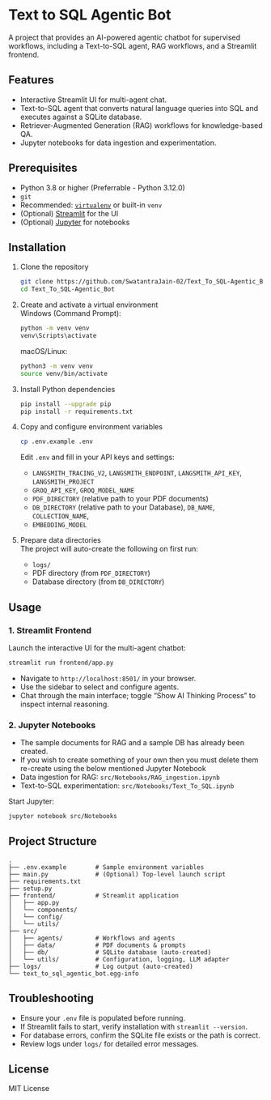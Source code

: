 # Text to SQL Agentic Bot

A project that provides an AI-powered agentic chatbot for supervised workflows, including a Text-to-SQL agent, RAG workflows, and a Streamlit frontend.

## Features

- Interactive Streamlit UI for multi-agent chat.
- Text-to-SQL agent that converts natural language queries into SQL and executes against a SQLite database.
- Retriever-Augmented Generation (RAG) workflows for knowledge-based QA.
- Jupyter notebooks for data ingestion and experimentation.

## Prerequisites

- Python 3.8 or higher (Preferrable - Python 3.12.0)  
- `git`  
- Recommended: [`virtualenv`](https://pypi.org/project/virtualenv/) or built-in `venv`  
- (Optional) [Streamlit](https://streamlit.io/) for the UI  
- (Optional) [Jupyter](https://jupyter.org/) for notebooks  

## Installation

1. Clone the repository  
   ```bash
   git clone https://github.com/SwatantraJain-02/Text_To_SQL-Agentic_Bot.git
   cd Text_To_SQL-Agentic_Bot
   ```

2. Create and activate a virtual environment  
   Windows (Command Prompt):  
   ```bash
   python -m venv venv
   venv\Scripts\activate
   ```  
   macOS/Linux:  
   ```bash
   python3 -m venv venv
   source venv/bin/activate
   ```

3. Install Python dependencies  
   ```bash
   pip install --upgrade pip
   pip install -r requirements.txt
   ```

4. Copy and configure environment variables  
   ```bash
   cp .env.example .env
   ```  
   Edit `.env` and fill in your API keys and settings:  
   - `LANGSMITH_TRACING_V2`, `LANGSMITH_ENDPOINT`, `LANGSMITH_API_KEY`, `LANGSMITH_PROJECT`  
   - `GROQ_API_KEY`, `GROQ_MODEL_NAME`  
   - `PDF_DIRECTORY` (relative path to your PDF documents)  
   - `DB_DIRECTORY` (relative path to your Database), `DB_NAME`, `COLLECTION_NAME`,
   - `EMBEDDING_MODEL`

5. Prepare data directories  
   The project will auto-create the following on first run:  
   - `logs/` 
   - PDF directory (from `PDF_DIRECTORY`)  
   - Database directory (from `DB_DIRECTORY`)  

## Usage

### 1. Streamlit Frontend

Launch the interactive UI for the multi-agent chatbot:

```bash
streamlit run frontend/app.py
```

- Navigate to `http://localhost:8501/` in your browser.
- Use the sidebar to select and configure agents.
- Chat through the main interface; toggle “Show AI Thinking Process” to inspect internal reasoning.

### 2. Jupyter Notebooks
- The sample documents for RAG and a sample DB has already been created.
- If you wish to create something of your own then you must delete them re-create using the below mentioned Jupyter Notebook
- Data ingestion for RAG: `src/Notebooks/RAG_ingestion.ipynb`  
- Text-to-SQL experimentation: `src/Notebooks/Text_To_SQL.ipynb`  

Start Jupyter:

```bash
jupyter notebook src/Notebooks
```

## Project Structure

```
.
├── .env.example        # Sample environment variables
├── main.py             # (Optional) Top-level launch script
├── requirements.txt
├── setup.py
├── frontend/           # Streamlit application
│   ├── app.py
│   └── components/
│   └── config/
│   └── utils/
├── src/
│   ├── agents/         # Workflows and agents
│   ├── data/           # PDF documents & prompts
│   ├── db/             # SQLite database (auto-created)
│   └── utils/          # Configuration, logging, LLM adapter
├── logs/               # Log output (auto-created)
└── text_to_sql_agentic_bot.egg-info
```

## Troubleshooting

- Ensure your `.env` file is populated before running.  
- If Streamlit fails to start, verify installation with `streamlit --version`.  
- For database errors, confirm the SQLite file exists or the path is correct.  
- Review logs under `logs/` for detailed error messages.

## License

MIT License
